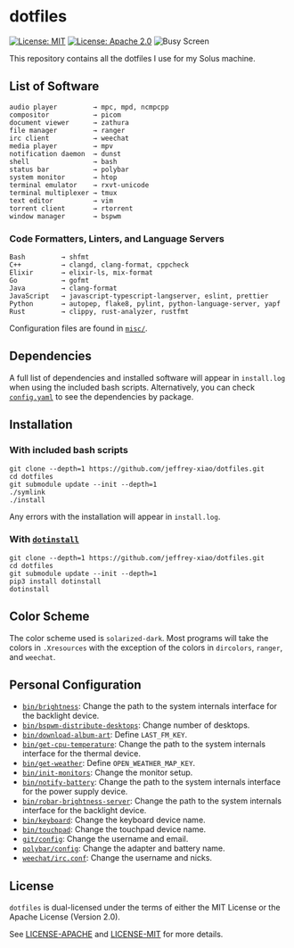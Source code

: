 # dotfiles

[![License: MIT](https://img.shields.io/badge/License-MIT-yellow.svg)](https://opensource.org/licenses/MIT)
[![License: Apache 2.0](https://img.shields.io/badge/License-Apache%202.0-blue.svg)](https://opensource.org/licenses/Apache-2.0)
![Busy Screen](screenshots/busy.png)

This repository contains all the dotfiles I use for my Solus machine.

## List of Software

```
audio player         → mpc, mpd, ncmpcpp
compositor           → picom
document viewer      → zathura
file manager         → ranger
irc client           → weechat
media player         → mpv
notification daemon  → dunst
shell                → bash
status bar           → polybar
system monitor       → htop
terminal emulator    → rxvt-unicode
terminal multiplexer → tmux
text editor          → vim
torrent client       → rtorrent
window manager       → bspwm
```

### Code Formatters, Linters, and Language Servers

```
Bash         → shfmt
C++          → clangd, clang-format, cppcheck
Elixir       → elixir-ls, mix-format
Go           → gofmt
Java         → clang-format
JavaScript   → javascript-typescript-langserver, eslint, prettier
Python       → autopep, flake8, pylint, python-language-server, yapf
Rust         → clippy, rust-analyzer, rustfmt
```

Configuration files are found in [`misc/`](misc/).

## Dependencies

A full list of dependencies and installed software will appear in `install.log` when using the
included bash scripts. Alternatively, you can check [`config.yaml`](config.yaml) to see the
dependencies by package.

## Installation

### With included bash scripts

```
git clone --depth=1 https://github.com/jeffrey-xiao/dotfiles.git
cd dotfiles
git submodule update --init --depth=1
./symlink
./install
```

Any errors with the installation will appear in `install.log`.

### With [`dotinstall`](https://github.com/jeffrey-xiao/dotinstall)

```
git clone --depth=1 https://github.com/jeffrey-xiao/dotfiles.git
cd dotfiles
git submodule update --init --depth=1
pip3 install dotinstall
dotinstall
```

## Color Scheme

The color scheme used is `solarized-dark`. Most programs will take the colors in `.Xresources` with
the exception of the colors in `dircolors`, `ranger`, and `weechat`.

## Personal Configuration

- [`bin/brightness`](bin/brightness): Change the path to the system internals interface for the
  backlight device.
- [`bin/bspwm-distribute-desktops`](bin/bspwm-distribute-desktops): Change number of desktops.
- [`bin/download-album-art`](bin/download-album-art): Define `LAST_FM_KEY`.
- [`bin/get-cpu-temperature`](bin/get-cpu-temperature): Change the path to the system internals
  interface for the thermal device.
- [`bin/get-weather`](bin/get-weather): Define `OPEN_WEATHER_MAP_KEY`.
- [`bin/init-monitors`](bin/init-monitors): Change the monitor setup.
- [`bin/notify-battery`](bin/notify-battery): Change the path to the system internals interface for
  the power supply device.
- [`bin/robar-brightness-server`](bin/robar-brightness-server): Change the path to the system
  internals interface for the backlight device.
- [`bin/keyboard`](bin/keyboard): Change the keyboard device name.
- [`bin/touchpad`](bin/touchpad): Change the touchpad device name.
- [`git/config`](git/config): Change the username and email.
- [`polybar/config`](polybar/config): Change the adapter and battery name.
- [`weechat/irc.conf`](weechat/irc.conf): Change the username and nicks.

## License

`dotfiles` is dual-licensed under the terms of either the MIT License or the Apache License
(Version 2.0).

See [LICENSE-APACHE](LICENSE-APACHE) and [LICENSE-MIT](LICENSE-MIT) for more details.
